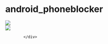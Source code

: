 # android_phoneblocker
<div class="row mb-4">
                <div class="col-md-4">
                    <img src="https://media.discordapp.net/attachments/802932825887866904/916195066383573032/unknown.png?width=325&height=666" class="img-fluid">
                </div>
                <div class="col-md-4">
                    <img src="https://media.discordapp.net/attachments/802932825887866904/916196193300791306/unknown.png?width=341&height=667" class="img-fluid">
                </div>
            
            </div>
